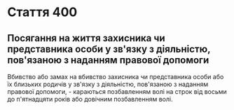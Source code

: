 Cтаття 400
====
Посягання на життя захисника чи представника особи у зв'язку з діяльністю, пов'язаною з наданням правової допомоги
----
Вбивство або замах на вбивство захисника чи представника особи або їх близьких родичів у зв'язку з діяльністю, пов'язаною з наданням правової допомоги, -
караються позбавленням волі на строк від восьми до п'ятнадцяти років або довічним позбавленням волі.
